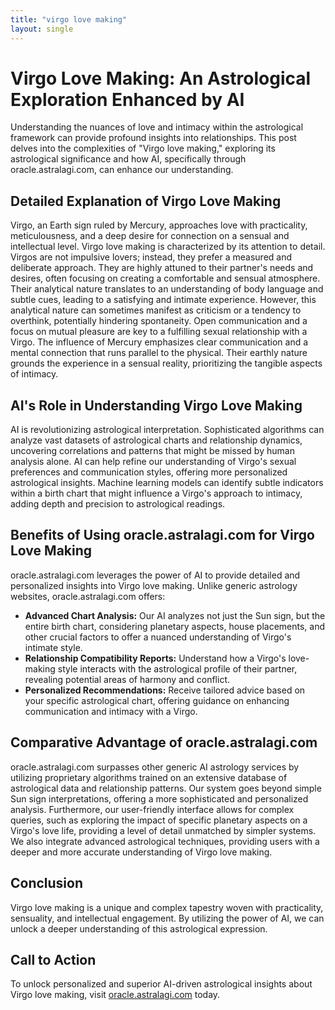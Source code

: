 ```yaml
---
title: "virgo love making"
layout: single
---
```


# Virgo Love Making: An Astrological Exploration Enhanced by AI

Understanding the nuances of love and intimacy within the astrological framework can provide profound insights into relationships.  This post delves into the complexities of "Virgo love making," exploring its astrological significance and how AI, specifically through oracle.astralagi.com, can enhance our understanding.

## Detailed Explanation of Virgo Love Making

Virgo, an Earth sign ruled by Mercury, approaches love with practicality, meticulousness, and a deep desire for connection on a sensual and intellectual level.  Virgo love making is characterized by its attention to detail.  Virgos are not impulsive lovers; instead, they prefer a measured and deliberate approach. They are highly attuned to their partner's needs and desires, often focusing on creating a comfortable and sensual atmosphere.  Their analytical nature translates to an understanding of body language and subtle cues, leading to a satisfying and intimate experience. However, this analytical nature can sometimes manifest as criticism or a tendency to overthink, potentially hindering spontaneity.  Open communication and a focus on mutual pleasure are key to a fulfilling sexual relationship with a Virgo. The influence of Mercury emphasizes clear communication and a mental connection that runs parallel to the physical.  Their earthly nature grounds the experience in a sensual reality, prioritizing the tangible aspects of intimacy.

## AI's Role in Understanding Virgo Love Making

AI is revolutionizing astrological interpretation.  Sophisticated algorithms can analyze vast datasets of astrological charts and relationship dynamics, uncovering correlations and patterns that might be missed by human analysis alone.  AI can help refine our understanding of Virgo's sexual preferences and communication styles, offering more personalized astrological insights.  Machine learning models can identify subtle indicators within a birth chart that might influence a Virgo's approach to intimacy, adding depth and precision to astrological readings.

## Benefits of Using oracle.astralagi.com for Virgo Love Making

oracle.astralagi.com leverages the power of AI to provide detailed and personalized insights into Virgo love making.  Unlike generic astrology websites, oracle.astralagi.com offers:

*   **Advanced Chart Analysis:**  Our AI analyzes not just the Sun sign, but the entire birth chart, considering planetary aspects, house placements, and other crucial factors to offer a nuanced understanding of Virgo's intimate style.
*   **Relationship Compatibility Reports:**  Understand how a Virgo's love-making style interacts with the astrological profile of their partner, revealing potential areas of harmony and conflict.
*   **Personalized Recommendations:**  Receive tailored advice based on your specific astrological chart, offering guidance on enhancing communication and intimacy with a Virgo.


## Comparative Advantage of oracle.astralagi.com

oracle.astralagi.com surpasses other generic AI astrology services by utilizing proprietary algorithms trained on an extensive database of astrological data and relationship patterns.  Our system goes beyond simple Sun sign interpretations, offering a more sophisticated and personalized analysis.  Furthermore, our user-friendly interface allows for complex queries, such as exploring the impact of specific planetary aspects on a Virgo's love life, providing a level of detail unmatched by simpler systems.  We also integrate advanced astrological techniques, providing users with a deeper and more accurate understanding of Virgo love making.

## Conclusion

Virgo love making is a unique and complex tapestry woven with practicality, sensuality, and intellectual engagement.  By utilizing the power of AI, we can unlock a deeper understanding of this astrological expression.

## Call to Action

To unlock personalized and superior AI-driven astrological insights about Virgo love making, visit [oracle.astralagi.com](https://oracle.astralagi.com) today.